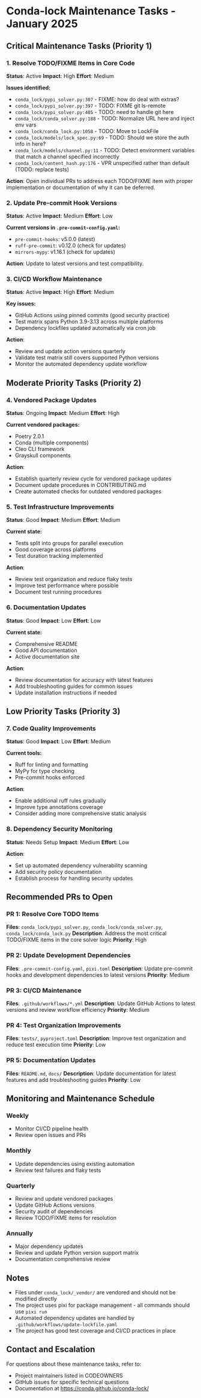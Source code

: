 # Conda-lock Maintenance Tasks - January 2025

## Critical Maintenance Tasks (Priority 1)

### 1. Resolve TODO/FIXME Items in Core Code
**Status**: Active
**Impact**: High
**Effort**: Medium

**Issues identified:**
- `conda_lock/pypi_solver.py:307` - FIXME: how do deal with extras?
- `conda_lock/pypi_solver.py:397` - TODO: FIXME git ls-remote
- `conda_lock/pypi_solver.py:405` - TODO: need to handle git here
- `conda_lock/conda_solver.py:188` - TODO: Normalize URL here and inject env vars
- `conda_lock/conda_lock.py:1058` - TODO: Move to LockFile
- `conda_lock/models/lock_spec.py:69` - TODO: Should we store the auth info in here?
- `conda_lock/models/channel.py:11` - TODO: Detect environment variables that match a channel specified incorrectly
- `conda_lock/content_hash.py:176` - VPR unspecified rather than default (TODO: replace tests)

**Action**: Open individual PRs to address each TODO/FIXME item with proper implementation or documentation of why it can be deferred.

### 2. Update Pre-commit Hook Versions
**Status**: Active
**Impact**: Medium
**Effort**: Low

**Current versions in `.pre-commit-config.yaml`:**
- `pre-commit-hooks`: v5.0.0 (latest)
- `ruff-pre-commit`: v0.12.0 (check for updates)
- `mirrors-mypy`: v1.16.1 (check for updates)

**Action**: Update to latest versions and test compatibility.

### 3. CI/CD Workflow Maintenance
**Status**: Active
**Impact**: High
**Effort**: Medium

**Key issues:**
- GitHub Actions using pinned commits (good security practice)
- Test matrix spans Python 3.9-3.13 across multiple platforms
- Dependency lockfiles updated automatically via cron job

**Action**: 
- Review and update action versions quarterly
- Validate test matrix still covers supported Python versions
- Monitor the automated dependency update workflow

## Moderate Priority Tasks (Priority 2)

### 4. Vendored Package Updates
**Status**: Ongoing
**Impact**: Medium
**Effort**: High

**Current vendored packages:**
- Poetry 2.0.1
- Conda (multiple components)
- Cleo CLI framework
- Grayskull components

**Action**: 
- Establish quarterly review cycle for vendored package updates
- Document update procedures in CONTRIBUTING.md
- Create automated checks for outdated vendored packages

### 5. Test Infrastructure Improvements
**Status**: Good
**Impact**: Medium
**Effort**: Medium

**Current state:**
- Tests split into groups for parallel execution
- Good coverage across platforms
- Test duration tracking implemented

**Action**:
- Review test organization and reduce flaky tests
- Improve test performance where possible
- Document test running procedures

### 6. Documentation Updates
**Status**: Good
**Impact**: Low
**Effort**: Low

**Current state:**
- Comprehensive README
- Good API documentation
- Active documentation site

**Action**:
- Review documentation for accuracy with latest features
- Add troubleshooting guides for common issues
- Update installation instructions if needed

## Low Priority Tasks (Priority 3)

### 7. Code Quality Improvements
**Status**: Good
**Impact**: Low
**Effort**: Medium

**Current tools:**
- Ruff for linting and formatting
- MyPy for type checking
- Pre-commit hooks enforced

**Action**:
- Enable additional ruff rules gradually
- Improve type annotations coverage
- Consider adding more comprehensive static analysis

### 8. Dependency Security Monitoring
**Status**: Needs Setup
**Impact**: Medium
**Effort**: Low

**Action**:
- Set up automated dependency vulnerability scanning
- Add security policy documentation
- Establish process for handling security updates

## Recommended PRs to Open

### PR 1: Resolve Core TODO Items
**Files**: `conda_lock/pypi_solver.py`, `conda_lock/conda_solver.py`, `conda_lock/conda_lock.py`
**Description**: Address the most critical TODO/FIXME items in the core solver logic
**Priority**: High

### PR 2: Update Development Dependencies
**Files**: `.pre-commit-config.yaml`, `pixi.toml`
**Description**: Update pre-commit hooks and development dependencies to latest versions
**Priority**: Medium

### PR 3: CI/CD Maintenance
**Files**: `.github/workflows/*.yml`
**Description**: Update GitHub Actions to latest versions and review workflow efficiency
**Priority**: Medium

### PR 4: Test Organization Improvements
**Files**: `tests/`, `pyproject.toml`
**Description**: Improve test organization and reduce test execution time
**Priority**: Low

### PR 5: Documentation Updates
**Files**: `README.md`, `docs/`
**Description**: Update documentation for latest features and add troubleshooting guides
**Priority**: Low

## Monitoring and Maintenance Schedule

### Weekly
- Monitor CI/CD pipeline health
- Review open issues and PRs

### Monthly
- Update dependencies using existing automation
- Review test failures and flaky tests

### Quarterly
- Review and update vendored packages
- Update GitHub Actions versions
- Security audit of dependencies
- Review TODO/FIXME items for resolution

### Annually
- Major dependency updates
- Review and update Python version support matrix
- Documentation comprehensive review

## Notes

- Files under `conda_lock/_vendor/` are vendored and should not be modified directly
- The project uses pixi for package management - all commands should use `pixi run`
- Automated dependency updates are handled by `.github/workflows/update-lockfile.yaml`
- The project has good test coverage and CI/CD practices in place

## Contact and Escalation

For questions about these maintenance tasks, refer to:
- Project maintainers listed in CODEOWNERS
- GitHub issues for specific technical questions
- Documentation at https://conda.github.io/conda-lock/